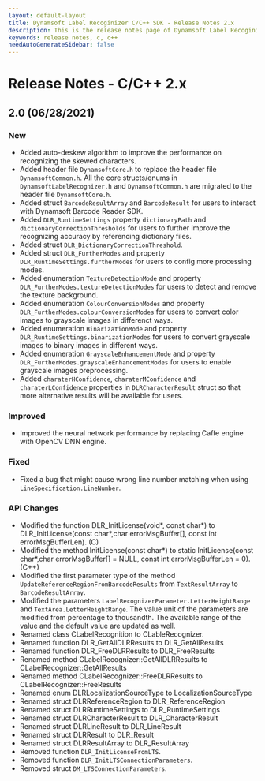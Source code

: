 ```yaml
---
layout: default-layout
title: Dynamsoft Label Recoginizer C/C++ SDK - Release Notes 2.x
description: This is the release notes page of Dynamsoft Label Recoginizer for C/C++ SDK version 2.x.
keywords: release notes, c, c++
needAutoGenerateSidebar: false
---
```


# Release Notes - C/C++ 2.x

## 2.0 (06/28/2021)

### New
- Added auto-deskew algorithm to improve the performance on recognizing the skewed characters. 
- Added header file `DynamsoftCore.h` to replace the header file `DynamsoftCommon.h`. All the core structs/enums in `DynamsoftLabelRecognizer.h` and `DynamsoftCommon.h` are migrated to the header file `DynamsoftCore.h`.
- Added struct `BarcodeResultArray` and `BarcodeResult` for users to interact with Dynamsoft Barcode Reader SDK.
- Added `DLR_RuntimeSettings` property `dictionaryPath` and `dictionaryCorrectionThresholds` for users to further improve the recognizing accuracy by referencing dictionary files.
- Added struct `DLR_DictionaryCorrectionThreshold`.
- Added struct `DLR_FurtherModes` and property `DLR_RuntimeSettings.furtherModes` for users to config more processing modes.
- Added enumeration `TextureDetectionMode` and property `DLR_FurtherModes.textureDetectionModes` for users to detect and remove the texture background.
- Added enumeration `ColourConversionModes` and property `DLR_FurtherModes.colourConversionModes` for users to convert color images to grayscale images in differenct ways.
- Added enumeration `BinarizationMode` and property `DLR_RuntimeSettings.binarizationModes` for users to convert grayscale images to binary images in different ways.
- Added enumeration `GrayscaleEnhancementMode` and property `DLR_FurtherModes.grayscaleEnhancementModes` for users to enable grayscale images preprocessing. 
- Added `charaterHConfidence`, `charaterMConfidence` and `charaterLConfidence` properties in `DLRCharacterResult` struct so that more alternative results will be available for users.


### Improved
- Improved the neural network performance by replacing Caffe engine with OpenCV DNN engine.

### Fixed
- Fixed a bug that might cause wrong line number matching when using `LineSpecification.LineNumber`.

### API Changes
- Modified the function DLR_InitLicense(void*, const char*) to DLR_InitLicense(const char*,char errorMsgBuffer[], const int errorMsgBufferLen). (C)
- Modified the method InitLicense(const char*) to static InitLicense(const char*,char errorMsgBuffer[] = NULL, const int errorMsgBufferLen = 0). (C++)
- Modified the first parameter type of the method `UpdateReferenceRegionFromBarcodeResults` from `TextResultArray` to `BarcodeResultArray`.
- Modified the parameters `LabelRecognizerParameter.LetterHeightRange` and `TextArea.LetterHeightRange`. The value unit of the parameters are modified from percentage to thousandth. The available range of the value and the default value are updated as well.
- Renamed class CLabelRecognition to CLableRecognizer.
- Renamed function DLR_GetAllDLRResults to DLR_GetAllResults
- Renamed function DLR_FreeDLRResults to DLR_FreeResults
- Renamed method CLabelRecognizer::GetAllDLRResults to CLabelRecognizer::GetAllResults
- Renamed method CLabelRecognizer::FreeDLRResults to CLabelRecognizer::FreeResults
- Renamed enum DLRLocalizationSourceType to LocalizationSourceType
- Renamed struct DLRReferenceRegion to DLR_ReferenceRegion
- Renamed struct DLRRuntimeSettings to DLR_RuntimeSettings
- Renamed struct DLRCharacterResult to DLR_CharacterResult
- Renamed struct DLRLineResult to DLR_LineResult
- Renamed struct DLRResult to DLR_Result
- Renamed struct DLRResultArray to DLR_ResultArray
- Removed function `DLR_InitLicenseFromLTS`.
- Removed function `DLR_InitLTSConnectionParameters`.
- Removed struct `DM_LTSConnectionParameters`.

